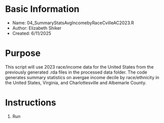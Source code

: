 # Basic Information

* Name: 04_SummaryStatsAvgIncomebyRaceCvilleAC2023.R
* Author: Elizabeth Shiker
* Created: 6/11/2025

# Purpose

This script will use 2023 race/income data for the United States from the previously generated .rda files in the processed data folder. The code generates summary statistics on avergae income decile by race/ethnicity in the United States, Virginia, and Charlottesville and Albemarle County.

# Instructions

1. Run